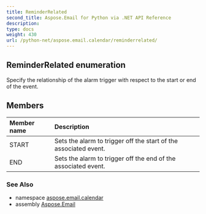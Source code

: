 ```yaml
---
title: ReminderRelated
second_title: Aspose.Email for Python via .NET API Reference
description: 
type: docs
weight: 430
url: /python-net/aspose.email.calendar/reminderrelated/
---
```


## ReminderRelated enumeration

Specify the relationship of the alarm trigger with respect to the start or end of the event.

## Members
| Member name | Description |
| :- | :- |
|START|Sets the alarm to trigger off the start of the associated event.|
|END|Sets the alarm to trigger off the end of the associated event.|

### See Also

* namespace [aspose.email.calendar](/email/python-net/aspose.email.calendar/)
* assembly [Aspose.Email](/email/python-net/)

